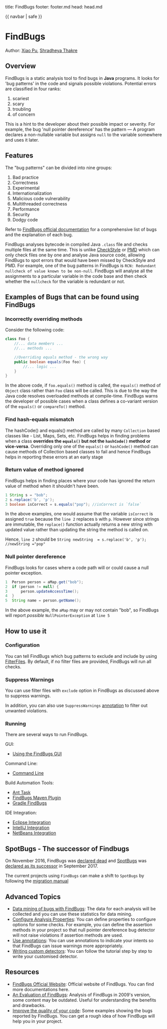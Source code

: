 <frontmatter>
  title: FindBugs
  footer: footer.md
  head: head.md
</frontmatter>

{{ navbar | safe }}

# FindBugs

Author: [Xiao Pu](https://nus-oss.github.io/cs3281-website/students/AY1617S2/xiaoPu/xiaoPu-Resume.html), [Shradheya Thakre](https://github.com/tshradheya)

## Overview

FindBugs is a static analysis tool to find bugs in **Java** programs. It looks for 'bug patterns' in the code and signals possible violations. Potential errors are classified in four ranks:
1. scariest
1. scary
1. troubling
1. of concern

This is a hint to the developer about their possible impact or severity. For example, the bug 'null pointer dereference' has the pattern — A program declares a non-nullable variable but assigns `null` to the variable somewhere and uses it later.

## Features

The "bug patterns" can be divided into nine groups:
1. Bad practice
1. Correctness
1. Experimental
1. Internationalization
1. Malicious code vulnerability
1. Multithreaded correctness
1. Performance
1. Security
1. Dodgy code

Refer to [FindBugs official documentation](http://findbugs.sourceforge.net/bugDescriptions.html) for a comprehensive list of bugs and the explanation of each bug.

FindBugs analyses bytecode in compiled Java `.class` file and checks multiple files at the same time. This is unlike [CheckStyle](checkStyle.md) or [PMD](PMD.md) which can only check files one by one and analyse Java source code, allowing FindBugs to spot errors that would have been missed by CheckStyle and PMD. For example, one of the bug patterns in FindBugs is `RCN: Redundant nullcheck of value known to be non-null`. FindBugs will analyse all the assignments to a particular variable in the code base and then check whether the `nullcheck` for the variable is redundant or not.

## Examples of Bugs that can be found using FindBugs

### Incorrectly overriding methods

Consider the following code:

``` java
class Foo {
    //... data members ...
    //... methods ...

    //Overriding equals method - the wrong way
    public boolean equals(Foo foo) {
        //... logic ...
    }
}
```

In the above code, if `foo.equals()` method is called, the `equals()` method of `Object` class rather than `Foo` class will be called. This is due to the way the Java code resolves overloaded methods at compile-time. FindBugs warns the developer of possible cases when a class defines a co-variant version of the `equals()` or `compareTo()` method.

### Find hash-equals mismatch

The hashCode() and equals() method are called by many `Collection` based classes like - List, Maps, Sets, etc. FindBugs helps in finding problems when a class **overrides the `equals()` but not the `hashCode()` method or vice-versa**. Overriding only one of the `equals()` or `hashCode()` method can cause methods of Collection based classes to fail and hence FindBugs helps in reporting these errors at an early stage

### Return value of method ignored

FindBugs helps in finding places where your code has ignored the return value of method when it shouldn't have been.

``` java
1 String s = "bob";
2 s.replace('b', 'p');
3 boolean isCorrect = s.equals("pop"); //isCorrect is `false`
```

In the above examples, one would assume that the variable `isCorrect` is assigned `true` because the `line 2` replaces `b` with `p`. However since strings are immutable, the `replace()` function actually returns a new string with updated value rather than updating the string the method is called on.

Hence, `line 2` should be `String newString  = s.replace('b', 'p'); //newString ="pop"`

### Null pointer dereference

FindBugs looks for cases where a code path will or could cause a null pointer exception.

``` java
1  Person person = aMap.get("bob");
2  if (person != null) {
3      person.updateAccessTime();
4  }
5  String name = person.getName();
```

In the above example, the `aMap` may or may not contain "bob", so FindBugs will report *possible* `NullPointerException` at `line 5`

## How to use it

### Configuration

You can tell FindBugs which bug patterns to exclude and include by using [FilterFiles](http://findbugs.sourceforge.net/manual/filter.html). By default, if no filter files are provided, FindBugs will run all checks.

### Suppress Warnings

You can use filter files with `exclude` option in FindBugs as discussed above to suppress warnings.

In addition, you can also use `SuppressWarnings` [annotation](http://findbugs.sourceforge.net/manual/annotations.html) to filter out unwanted violations.

### Running

There are several ways to run FindBugs.

GUI:

- [Using the FindBugs GUI](http://findbugs.sourceforge.net/manual/gui.html)

Command Line:

- [Command Line](http://findbugs.sourceforge.net/manual/running.html)

Build Automation Tools:

- [Ant Task](http://findbugs.sourceforge.net/manual/anttask.html)
- [FindBugs Maven Plugin](http://gleclaire.github.io/findbugs-maven-plugin/)
- [Gradle FindBugs](https://docs.gradle.org/current/userguide/findbugs_plugin.html)

IDE Integration:

- [Eclipse Integration](http://findbugs.sourceforge.net/manual/eclipse.html)
- [IntelliJ Integration](https://plugins.jetbrains.com/plugin/3847-findbugs-idea)
- [NetBeans Integration](https://netbeans.org/kb/docs/java/code-inspect.html)

## SpotBugs - The successor of Findbugs

On November 2016, FindBugs was [declared dead](https://mailman.cs.umd.edu/pipermail/findbugs-discuss/2016-November/004321.html) and [SpotBugs](https://spotbugs.github.io/) was [declared as its successor](https://mailman.cs.umd.edu/pipermail/findbugs-discuss/2017-September/004383.html) in September 2017.

The current projects using `FindBugs` can make a shift to `SpotBugs` by following the [migration manual](http://spotbugs.readthedocs.io/en/latest/migration.html)

## Advanced Topics

- [Data mining of bugs with FindBugs](http://findbugs.sourceforge.net/manual/datamining.html): The data for each analysis will be collected and you can use these statistics for data mining.
- [Configure Analysis Properties](http://findbugs.sourceforge.net/manual/analysisprops.html#analysisproptable): You can define properties to configure options for some checks. For example, you can define the assertion methods in your project so that null pointer dereference bug detector will not raise violations if assertion methods are used.
- [Use annotations](http://findbugs.sourceforge.net/manual/annotations.html): You can use annotations to indicate your intents so that FindBugs can issue warnings more appropriately.
- [Writing custom detectors](https://www.ibm.com/developerworks/library/j-findbug2/): You can follow the tutorial step by step to write your customised detector.

## Resources

- [FindBugs Official Website](http://findbugs.sourceforge.net): Official website of FindBugs. You can find more documentations here.
- [An Evaluation of FindBugs](http://www.cs.cmu.edu/~aldrich/courses/654/tools/Sandcastle-FindBugs-2009.pdf): Analysis of FindBugs in 2009's version, some content may be outdated. Useful for understanding the benefits and drawbacks.
- [Improve the quality of your code](https://www.ibm.com/developerworks/library/j-findbug1/): Some examples showing the bugs reported by FindBugs. You can get a rough idea of how FindBugs will help you in your project.
